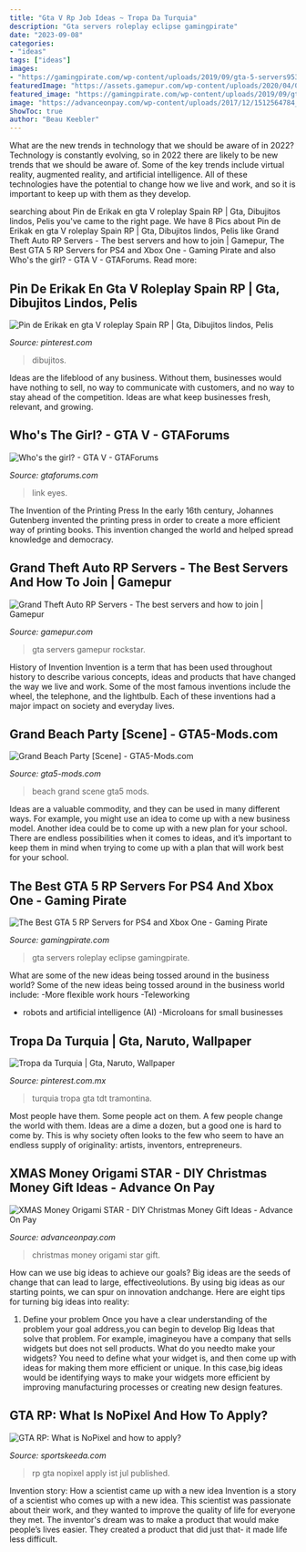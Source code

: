 ```yaml
---
title: "Gta V Rp Job Ideas ~ Tropa Da Turquia"
description: "Gta servers roleplay eclipse gamingpirate"
date: "2023-09-08"
categories:
- "ideas"
tags: ["ideas"]
images:
- "https://gamingpirate.com/wp-content/uploads/2019/09/gta-5-servers953334393-585x325.jpg"
featuredImage: "https://assets.gamepur.com/wp-content/uploads/2020/04/09091437/GTA-RP-servers-how-to-join.jpg"
featured_image: "https://gamingpirate.com/wp-content/uploads/2019/09/gta-5-servers953334393-585x325.jpg"
image: "https://advanceonpay.com/wp-content/uploads/2017/12/1512564784_maxresdefault.jpg"
ShowToc: true
author: "Beau Keebler"
---
```



What are the new trends in technology that we should be aware of in 2022?
Technology is constantly evolving, so in 2022 there are likely to be new trends that we should be aware of. Some of the key trends include virtual reality, augmented reality, and artificial intelligence. All of these technologies have the potential to change how we live and work, and so it is important to keep up with them as they develop.

	

		
searching about Pin de Erikak en gta V roleplay Spain RP | Gta, Dibujitos lindos, Pelis you've came to the right page. We have 8 Pics about Pin de Erikak en gta V roleplay Spain RP | Gta, Dibujitos lindos, Pelis like Grand Theft Auto RP Servers - The best servers and how to join | Gamepur, The Best GTA 5 RP Servers for PS4 and Xbox One - Gaming Pirate and also Who&#039;s the girl? - GTA V - GTAForums. Read more:
		
    
## Pin De Erikak En Gta V Roleplay Spain RP | Gta, Dibujitos Lindos, Pelis

<img loading=lazy src="https://i.pinimg.com/736x/26/b2/e6/26b2e6c56660ffd1f7c96fb9a314274c.jpg" onerror="this.onerror=null;this.src='https://tse2.mm.bing.net/th?id=OIP.PkJzWfiQtJsf3wMPy_3LSwHaHc&amp;pid=15.1';" alt="Pin de Erikak en gta V roleplay Spain RP | Gta, Dibujitos lindos, Pelis">

_Source: pinterest.com_

>dibujitos. 

	

Ideas are the lifeblood of any business. Without them, businesses would have nothing to sell, no way to communicate with customers, and no way to stay ahead of the competition. Ideas are what keep businesses fresh, relevant, and growing.

    
## Who&#039;s The Girl? - GTA V - GTAForums

<img loading=lazy src="https://i1320.photobucket.com/albums/u540/gropegfx/angelinajoliecomparison2.png" onerror="this.onerror=null;this.src='https://tse4.mm.bing.net/th?id=OIP.opqy3bPjiVhOhvNGVmBougHaDv&amp;pid=15.1';" alt="Who&#039;s the girl? - GTA V - GTAForums">

_Source: gtaforums.com_

>link eyes. 

	

The Invention of the Printing Press
In the early 16th century, Johannes Gutenberg invented the printing press in order to create a more efficient way of printing books. This invention changed the world and helped spread knowledge and democracy.

    
## Grand Theft Auto RP Servers - The Best Servers And How To Join | Gamepur

<img loading=lazy src="https://assets.gamepur.com/wp-content/uploads/2020/04/09091437/GTA-RP-servers-how-to-join.jpg" onerror="this.onerror=null;this.src='https://tse2.mm.bing.net/th?id=OIP.jX_HTeGoxFKwB-_kHviIRAHaEK&amp;pid=15.1';" alt="Grand Theft Auto RP Servers - The best servers and how to join | Gamepur">

_Source: gamepur.com_

>gta servers gamepur rockstar. 

	

History of Invention
Invention is a term that has been used throughout history to describe various concepts, ideas and products that have changed the way we live and work. Some of the most famous inventions include the wheel, the telephone, and the lightbulb. Each of these inventions had a major impact on society and everyday lives.

    
## Grand Beach Party [Scene] - GTA5-Mods.com

<img loading=lazy src="https://img.gta5-mods.com/q95/images/grand-beach-party-scene/849c36-1.jpg" onerror="this.onerror=null;this.src='https://tse2.mm.bing.net/th?id=OIP.lpONGdE0zL4_pHI9tPqCPAHaEK&amp;pid=15.1';" alt="Grand Beach Party [Scene] - GTA5-Mods.com">

_Source: gta5-mods.com_

>beach grand scene gta5 mods. 

	

Ideas are a valuable commodity, and they can be used in many different ways. For example, you might use an idea to come up with a new business model. Another idea could be to come up with a new plan for your school. There are endless possibilities when it comes to ideas, and it’s important to keep them in mind when trying to come up with a plan that will work best for your school.

    
## The Best GTA 5 RP Servers For PS4 And Xbox One - Gaming Pirate

<img loading=lazy src="https://gamingpirate.com/wp-content/uploads/2019/09/gta-5-servers953334393-585x325.jpg" onerror="this.onerror=null;this.src='https://tse3.mm.bing.net/th?id=OIP.xh-6dTBqadEl41nTBl4VXwHaEH&amp;pid=15.1';" alt="The Best GTA 5 RP Servers for PS4 and Xbox One - Gaming Pirate">

_Source: gamingpirate.com_

>gta servers roleplay eclipse gamingpirate. 

	

What are some of the new ideas being tossed around in the business world?
Some of the new ideas being tossed around in the business world include: 
-More flexible work hours 
-Teleworking 
- robots and artificial intelligence (AI) 
-Microloans for small businesses

    
## Tropa Da Turquia | Gta, Naruto, Wallpaper

<img loading=lazy src="https://i.pinimg.com/236x/7c/97/84/7c97847fe44765dc5be7ade1cdc4fcfa.jpg?nii=t" onerror="this.onerror=null;this.src='https://tse2.mm.bing.net/th?id=OIP.nFM6G10atNiH_pY7KyyA6gAAAA&amp;pid=15.1';" alt="Tropa da Turquia | Gta, Naruto, Wallpaper">

_Source: pinterest.com.mx_

>turquia tropa gta tdt tramontina. 

	

Most people have them. Some people act on them. A few people change the world with them. Ideas are a dime a dozen, but a good one is hard to come by. This is why society often looks to the few who seem to have an endless supply of originality: artists, inventors, entrepreneurs.

    
## XMAS Money Origami STAR - DIY Christmas Money Gift Ideas - Advance On Pay

<img loading=lazy src="https://advanceonpay.com/wp-content/uploads/2017/12/1512564784_maxresdefault.jpg" onerror="this.onerror=null;this.src='https://tse4.mm.bing.net/th?id=OIP.cxBoqb-cj6kICyKDhRO91QHaEK&amp;pid=15.1';" alt="XMAS Money Origami STAR - DIY Christmas Money Gift Ideas - Advance On Pay">

_Source: advanceonpay.com_

>christmas money origami star gift. 

	

How can we use big ideas to achieve our goals?
Big ideas are the seeds of change that can lead to large, effectiveolutions. By using big ideas as our starting points, we can spur on innovation andchange. Here are eight tips for turning big ideas into reality:
1. Define your problem
Once you have a clear understanding of the problem your goal address,you can begin to develop Big Ideas that solve that problem. For example, imagineyou have a company that sells widgets but does not sell products. What do you needto make your widgets? You need to define what your widget is, and then come up with ideas for making them more efficient or unique. In this case,big ideas would be identifying ways to make your widgets more efficient by improving manufacturing processes or creating new design features.


    
## GTA RP: What Is NoPixel And How To Apply?

<img loading=lazy src="https://img.youtube.com/vi/DG-jPeNK7ng/sddefault.jpg" onerror="this.onerror=null;this.src='https://tse4.mm.bing.net/th?id=OIP.-Uj-nX2V07zdNRpaKSTojQHaFj&amp;pid=15.1';" alt="GTA RP: What is NoPixel and how to apply?">

_Source: sportskeeda.com_

>rp gta nopixel apply ist jul published. 

	

Invention story: How a scientist came up with a new idea
Invention is a story of a scientist who comes up with a new idea. This scientist was passionate about their work, and they wanted to improve the quality of life for everyone they met. The inventor's dream was to make a product that would make people’s lives easier. They created a product that did just that- it made life less difficult.

